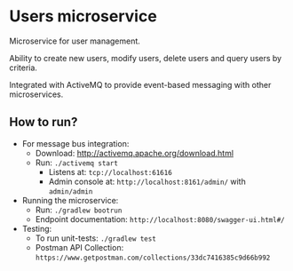 # Users microservice

Microservice for user management. 

Ability to create new users, modify users, delete users and query users by criteria.

Integrated with ActiveMQ to provide event-based messaging with other microservices.

## How to run?

* For message bus integration:
  * Download: http://activemq.apache.org/download.html
  * Run: `./activemq start`
    * Listens at: `tcp://localhost:61616`
    * Admin console at: `http://localhost:8161/admin/` with `admin/admin`
* Running the microservice:
  * Run: `./gradlew bootrun`
  * Endpoint documentation: `http://localhost:8080/swagger-ui.html#/`
* Testing:
  * To run unit-tests: `./gradlew test`
  * Postman API Collection: `https://www.getpostman.com/collections/33dc7416385c9d66b992`